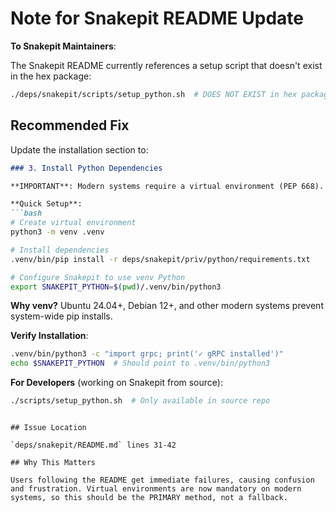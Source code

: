 # Note for Snakepit README Update

**To Snakepit Maintainers**:

The Snakepit README currently references a setup script that doesn't exist in the hex package:

```bash
./deps/snakepit/scripts/setup_python.sh  # DOES NOT EXIST in hex package
```

## Recommended Fix

Update the installation section to:

```markdown
### 3. Install Python Dependencies

**IMPORTANT**: Modern systems require a virtual environment (PEP 668).

**Quick Setup**:
```bash
# Create virtual environment
python3 -m venv .venv

# Install dependencies
.venv/bin/pip install -r deps/snakepit/priv/python/requirements.txt

# Configure Snakepit to use venv Python
export SNAKEPIT_PYTHON=$(pwd)/.venv/bin/python3
```

**Why venv?** Ubuntu 24.04+, Debian 12+, and other modern systems prevent system-wide pip installs.

**Verify Installation**:
```bash
.venv/bin/python3 -c "import grpc; print('✓ gRPC installed')"
echo $SNAKEPIT_PYTHON  # Should point to .venv/bin/python3
```

**For Developers** (working on Snakepit from source):
```bash
./scripts/setup_python.sh  # Only available in source repo
```
```

## Issue Location

`deps/snakepit/README.md` lines 31-42

## Why This Matters

Users following the README get immediate failures, causing confusion and frustration. Virtual environments are now mandatory on modern systems, so this should be the PRIMARY method, not a fallback.
